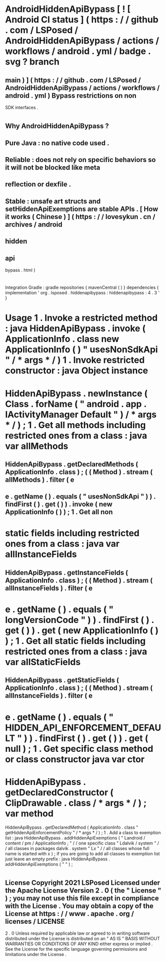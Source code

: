 #
AndroidHiddenApiBypass
[
!
[
Android
CI
status
]
(
https
:
/
/
github
.
com
/
LSPosed
/
AndroidHiddenApiBypass
/
actions
/
workflows
/
android
.
yml
/
badge
.
svg
?
branch
=
main
)
]
(
https
:
/
/
github
.
com
/
LSPosed
/
AndroidHiddenApiBypass
/
actions
/
workflows
/
android
.
yml
)
Bypass
restrictions
on
non
-
SDK
interfaces
.
#
#
Why
AndroidHiddenApiBypass
?
-
Pure
Java
:
no
native
code
used
.
-
Reliable
:
does
not
rely
on
specific
behaviors
so
it
will
not
be
blocked
like
meta
-
reflection
or
dexfile
.
-
Stable
:
unsafe
art
structs
and
setHiddenApiExemptions
are
stable
APIs
.
[
How
it
works
(
Chinese
)
]
(
https
:
/
/
lovesykun
.
cn
/
archives
/
android
-
hidden
-
api
-
bypass
.
html
)
#
#
Integration
Gradle
:
gradle
repositories
{
mavenCentral
(
)
}
dependencies
{
implementation
'
org
.
lsposed
.
hiddenapibypass
:
hiddenapibypass
:
4
.
3
'
}
#
#
Usage
1
.
Invoke
a
restricted
method
:
java
HiddenApiBypass
.
invoke
(
ApplicationInfo
.
class
new
ApplicationInfo
(
)
"
usesNonSdkApi
"
/
*
args
*
/
)
1
.
Invoke
restricted
constructor
:
java
Object
instance
=
HiddenApiBypass
.
newInstance
(
Class
.
forName
(
"
android
.
app
.
IActivityManager
Default
"
)
/
*
args
*
/
)
;
1
.
Get
all
methods
including
restricted
ones
from
a
class
:
java
var
allMethods
=
HiddenApiBypass
.
getDeclaredMethods
(
ApplicationInfo
.
class
)
;
(
(
Method
)
.
stream
(
allMethods
)
.
filter
(
e
-
>
e
.
getName
(
)
.
equals
(
"
usesNonSdkApi
"
)
)
.
findFirst
(
)
.
get
(
)
)
.
invoke
(
new
ApplicationInfo
(
)
)
;
1
.
Get
all
non
-
static
fields
including
restricted
ones
from
a
class
:
java
var
allInstanceFields
=
HiddenApiBypass
.
getInstanceFields
(
ApplicationInfo
.
class
)
;
(
(
Method
)
.
stream
(
allInstanceFields
)
.
filter
(
e
-
>
e
.
getName
(
)
.
equals
(
"
longVersionCode
"
)
)
.
findFirst
(
)
.
get
(
)
)
.
get
(
new
ApplicationInfo
(
)
)
;
1
.
Get
all
static
fields
including
restricted
ones
from
a
class
:
java
var
allStaticFields
=
HiddenApiBypass
.
getStaticFields
(
ApplicationInfo
.
class
)
;
(
(
Method
)
.
stream
(
allInstanceFields
)
.
filter
(
e
-
>
e
.
getName
(
)
.
equals
(
"
HIDDEN_API_ENFORCEMENT_DEFAULT
"
)
)
.
findFirst
(
)
.
get
(
)
)
.
get
(
null
)
;
1
.
Get
specific
class
method
or
class
constructor
java
var
ctor
=
HiddenApiBypass
.
getDeclaredConstructor
(
ClipDrawable
.
class
/
*
args
*
/
)
;
var
method
=
HiddenApiBypass
.
getDeclaredMethod
(
ApplicationInfo
.
class
"
getHiddenApiEnforcementPolicy
"
/
*
args
*
/
)
;
1
.
Add
a
class
to
exemption
list
:
java
HiddenApiBypass
.
addHiddenApiExemptions
(
"
Landroid
/
content
/
pm
/
ApplicationInfo
;
"
/
/
one
specific
class
"
Ldalvik
/
system
"
/
/
all
classes
in
packages
dalvik
.
system
"
Lx
"
/
/
all
classes
whose
full
name
is
started
with
x
)
;
if
you
are
going
to
add
all
classes
to
exemption
list
just
leave
an
empty
prefix
:
java
HiddenApiBypass
.
addHiddenApiExemptions
(
"
"
)
;
#
#
License
Copyright
2021
LSPosed
Licensed
under
the
Apache
License
Version
2
.
0
(
the
"
License
"
)
;
you
may
not
use
this
file
except
in
compliance
with
the
License
.
You
may
obtain
a
copy
of
the
License
at
https
:
/
/
www
.
apache
.
org
/
licenses
/
LICENSE
-
2
.
0
Unless
required
by
applicable
law
or
agreed
to
in
writing
software
distributed
under
the
License
is
distributed
on
an
"
AS
IS
"
BASIS
WITHOUT
WARRANTIES
OR
CONDITIONS
OF
ANY
KIND
either
express
or
implied
.
See
the
License
for
the
specific
language
governing
permissions
and
limitations
under
the
License
.
